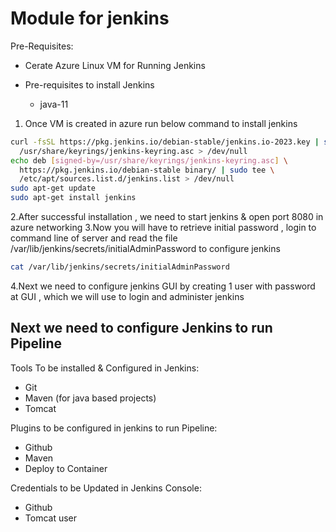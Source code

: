 # Module for jenkins

Pre-Requisites:

- Cerate Azure Linux VM for Running Jenkins

- Pre-requisites to install Jenkins
  - java-11

1. Once VM is created in azure run below command to install jenkins

```bash
curl -fsSL https://pkg.jenkins.io/debian-stable/jenkins.io-2023.key | sudo tee \
  /usr/share/keyrings/jenkins-keyring.asc > /dev/null
echo deb [signed-by=/usr/share/keyrings/jenkins-keyring.asc] \
  https://pkg.jenkins.io/debian-stable binary/ | sudo tee \
  /etc/apt/sources.list.d/jenkins.list > /dev/null
sudo apt-get update
sudo apt-get install jenkins
```

2.After successful installation , we need to start jenkins & open port 8080 in azure networking
3.Now you will have to retrieve initial password , login to command line of server and read the file /var/lib/jenkins/secrets/initialAdminPassword to configure jenkins

```bash
cat /var/lib/jenkins/secrets/initialAdminPassword
```

4.Next we need to configure jenkins GUI by creating 1 user with password at GUI , which we will use to login and administer jenkins

## Next we need to configure Jenkins to run Pipeline

Tools To be installed & Configured in Jenkins:

- Git
- Maven (for java based projects)
- Tomcat

Plugins to be configured in jenkins to run Pipeline:

- Github
- Maven
- Deploy to Container

Credentials to be Updated in Jenkins Console:

- Github
- Tomcat user
